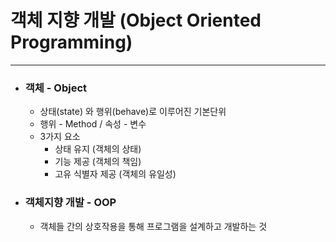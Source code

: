 # 객체 지향 개발 (Object Oriented Programming)
---
- ### 객체 - Object
    - 상태(state) 와 행위(behave)로 이루어진 기본단위
    - 행위 - Method / 속성 - 변수
    - 3가지 요소
        - 상태 유지 (객체의 상태)
        - 기능 제공 (객체의 책임)
        - 고유 식별자 제공 (객체의 유일성)
        
- ### 객체지향 개발 - OOP
    - 객체들 간의 상호작용을 통해 프로그램을 설계하고 개발하는 것
    
